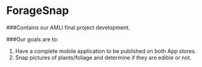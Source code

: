 # ForageSnap
###Contains our AMLI final project development.

###Our goals are to:
1. Have a complete mobile application to be published on both App stores.
2. Snap pictures of plants/foliage and determine if they are edible or not.
